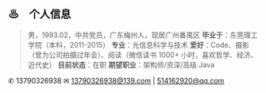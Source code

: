 ## ♨　个人信息

> 男，1993.02，中共党员，广东梅州人，现居广州番禺区
> **毕业于**：东莞理工学院（本科，2011-2015）
> **专业**：光信息科学与技术
> **爱好**：Code、摄影（曾为公司拍摄过年会）、阅读（微信读书 1000+ 小时，喜欢哲学、经济、近代史）
> **目前状态**：在职
> **期望职业**：架构师/资深/高级 Java

 ✆ 13790326938
 ✉ 13790326938@139.com | 514162920@qq.com


